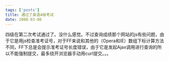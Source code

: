 ```yaml
--- 
tags: ['posts']
title: 通过了英语4级考试
date: 2008-03-06
---
```

四级在第二次考试通过了。没什么感觉。不过查询成绩那个网站的js有些问题，由于它是用js检查准考证号，对于FF来说和其他的（Opera和IE）数组下标计算方法不同，FF下总是会提示准考证号长度错误，由于它是发起Ajax调用进行查询的所以不能强制提交，最多绕开浏览器手动用curl提交。。。
